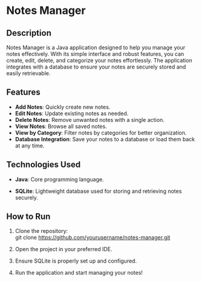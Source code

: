 # Notes Manager  

## Description  
Notes Manager is a Java application designed to help you manage your notes effectively. With its simple interface and robust features, you can create, edit, delete, and categorize your notes effortlessly. The application integrates with a database to ensure your notes are securely stored and easily retrievable.  

## Features  
- **Add Notes**: Quickly create new notes.  
- **Edit Notes**: Update existing notes as needed.  
- **Delete Notes**: Remove unwanted notes with a single action.  
- **View Notes**: Browse all saved notes.  
- **View by Category**: Filter notes by categories for better organization.  
- **Database Integration**: Save your notes to a database or load them back at any time.  

## Technologies Used  
- **Java**: Core programming language.  
 
- **SQLite**: Lightweight database used for storing and retrieving notes securely.

## How to Run  
1. Clone the repository:  
   git clone https://github.com/yourusername/notes-manager.git

2. Open the project in your preferred IDE.
   
3. Ensure SQLite is properly set up and configured.
    
4. Run the application and start managing your notes!
